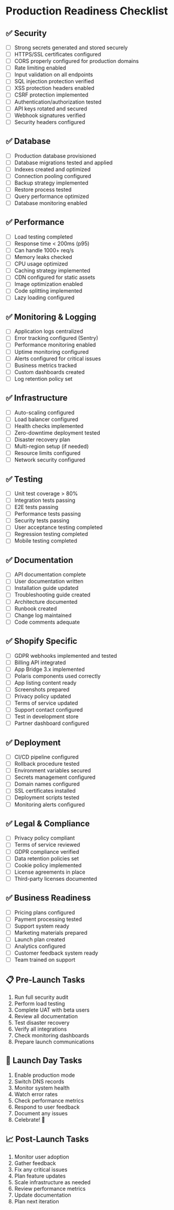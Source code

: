 # Production Readiness Checklist

## ✅ Security
- [ ] Strong secrets generated and stored securely
- [ ] HTTPS/SSL certificates configured
- [ ] CORS properly configured for production domains
- [ ] Rate limiting enabled
- [ ] Input validation on all endpoints
- [ ] SQL injection protection verified
- [ ] XSS protection headers enabled
- [ ] CSRF protection implemented
- [ ] Authentication/authorization tested
- [ ] API keys rotated and secured
- [ ] Webhook signatures verified
- [ ] Security headers configured

## ✅ Database
- [ ] Production database provisioned
- [ ] Database migrations tested and applied
- [ ] Indexes created and optimized
- [ ] Connection pooling configured
- [ ] Backup strategy implemented
- [ ] Restore process tested
- [ ] Query performance optimized
- [ ] Database monitoring enabled

## ✅ Performance
- [ ] Load testing completed
- [ ] Response time < 200ms (p95)
- [ ] Can handle 1000+ req/s
- [ ] Memory leaks checked
- [ ] CPU usage optimized
- [ ] Caching strategy implemented
- [ ] CDN configured for static assets
- [ ] Image optimization enabled
- [ ] Code splitting implemented
- [ ] Lazy loading configured

## ✅ Monitoring & Logging
- [ ] Application logs centralized
- [ ] Error tracking configured (Sentry)
- [ ] Performance monitoring enabled
- [ ] Uptime monitoring configured
- [ ] Alerts configured for critical issues
- [ ] Business metrics tracked
- [ ] Custom dashboards created
- [ ] Log retention policy set

## ✅ Infrastructure
- [ ] Auto-scaling configured
- [ ] Load balancer configured
- [ ] Health checks implemented
- [ ] Zero-downtime deployment tested
- [ ] Disaster recovery plan
- [ ] Multi-region setup (if needed)
- [ ] Resource limits configured
- [ ] Network security configured

## ✅ Testing
- [ ] Unit test coverage > 80%
- [ ] Integration tests passing
- [ ] E2E tests passing
- [ ] Performance tests passing
- [ ] Security tests passing
- [ ] User acceptance testing completed
- [ ] Regression testing completed
- [ ] Mobile testing completed

## ✅ Documentation
- [ ] API documentation complete
- [ ] User documentation written
- [ ] Installation guide updated
- [ ] Troubleshooting guide created
- [ ] Architecture documented
- [ ] Runbook created
- [ ] Change log maintained
- [ ] Code comments adequate

## ✅ Shopify Specific
- [ ] GDPR webhooks implemented and tested
- [ ] Billing API integrated
- [ ] App Bridge 3.x implemented
- [ ] Polaris components used correctly
- [ ] App listing content ready
- [ ] Screenshots prepared
- [ ] Privacy policy updated
- [ ] Terms of service updated
- [ ] Support contact configured
- [ ] Test in development store
- [ ] Partner dashboard configured

## ✅ Deployment
- [ ] CI/CD pipeline configured
- [ ] Rollback procedure tested
- [ ] Environment variables secured
- [ ] Secrets management configured
- [ ] Domain names configured
- [ ] SSL certificates installed
- [ ] Deployment scripts tested
- [ ] Monitoring alerts configured

## ✅ Legal & Compliance
- [ ] Privacy policy compliant
- [ ] Terms of service reviewed
- [ ] GDPR compliance verified
- [ ] Data retention policies set
- [ ] Cookie policy implemented
- [ ] License agreements in place
- [ ] Third-party licenses documented

## ✅ Business Readiness
- [ ] Pricing plans configured
- [ ] Payment processing tested
- [ ] Support system ready
- [ ] Marketing materials prepared
- [ ] Launch plan created
- [ ] Analytics configured
- [ ] Customer feedback system ready
- [ ] Team trained on support

## 📋 Pre-Launch Tasks
1. Run full security audit
2. Perform load testing
3. Complete UAT with beta users
4. Review all documentation
5. Test disaster recovery
6. Verify all integrations
7. Check monitoring dashboards
8. Prepare launch communications

## 🚀 Launch Day Tasks
1. Enable production mode
2. Switch DNS records
3. Monitor system health
4. Watch error rates
5. Check performance metrics
6. Respond to user feedback
7. Document any issues
8. Celebrate! 🎉

## 📈 Post-Launch Tasks
1. Monitor user adoption
2. Gather feedback
3. Fix any critical issues
4. Plan feature updates
5. Scale infrastructure as needed
6. Review performance metrics
7. Update documentation
8. Plan next iteration
